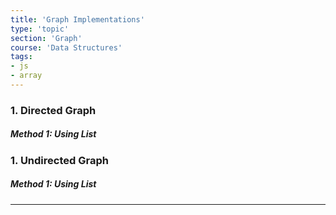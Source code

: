 ```yaml
---
title: 'Graph Implementations'
type: 'topic'
section: 'Graph'
course: 'Data Structures'
tags:
- js
- array
---
```

### 1. Directed Graph
##### Method 1: Using List

### 1. Undirected Graph
##### Method 1: Using List

---